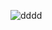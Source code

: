 ![dddd](https://user-images.githubusercontent.com/74352668/100738039-5d0e2680-3418-11eb-8479-f71393f515fb.png)

